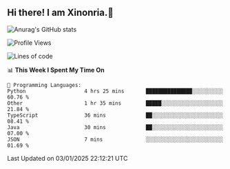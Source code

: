 ## Hi there! I am Xinonria.👋

![Anurag's GitHub stats](https://status-git-main-xinonrias-projects-f26540e3.vercel.app/api?username=xinonria&hide=stars,issues)

<!--START_SECTION:waka-->
![Profile Views](http://img.shields.io/badge/Profile%20Views-1-blue)

![Lines of code](https://img.shields.io/badge/From%20Hello%20World%20I%27ve%20Written-940.2%20thousand%20lines%20of%20code-blue)

📊 **This Week I Spent My Time On** 

```text
💬 Programming Languages: 
Python                   4 hrs 25 mins       ███████████████░░░░░░░░░░   60.76 % 
Other                    1 hr 35 mins        █████░░░░░░░░░░░░░░░░░░░░   21.84 % 
TypeScript               36 mins             ██░░░░░░░░░░░░░░░░░░░░░░░   08.41 % 
Java                     30 mins             ██░░░░░░░░░░░░░░░░░░░░░░░   07.00 % 
JSON                     7 mins              ░░░░░░░░░░░░░░░░░░░░░░░░░   01.69 % 
```


 Last Updated on 03/01/2025 22:12:21 UTC
<!--END_SECTION:waka-->

<!--
**xinonria/xinonria** is a ✨ _special_ ✨ repository because its `README.md` (this file) appears on your GitHub profile.

Here are some ideas to get you started:

- 🔭 I’m currently working on ...
- 🌱 I’m currently learning ...
- 👯 I’m looking to collaborate on ...
- 🤔 I’m looking for help with ...
- 💬 Ask me about ...
- 📫 How to reach me: ...
- 😄 Pronouns: ...
- ⚡ Fun fact: ...
-->
